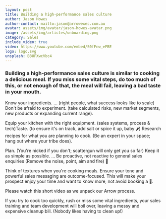 ```yaml
---
layout: post
title: Building a high-performance sales culture
author: Jason Howes
author-contact: mailto:jason@arrowexec.com.au
avatar: assets/img/avatar/jason-howes-avatar.png
image: /assets/img/articles/onboarding.png
category: Sales
include_video: true
video: https://www.youtube.com/embed/S0fFnw_eFBE
logo: logo.svg
unsplash: B3UFXwcVbc4
---
```


### Building a high-performance sales culture is similar to cooking a delicious meal. If you miss some vital steps, do too much of this, or not enough of that, the meal will fail, leaving a bad taste in your mouth. 

Know your ingredients. ... (right people, what success looks like to scale) 
Don't be afraid to experiment. (take calculated risks, new market segments, new products or expanding current range).

Equip your kitchen with the right equipment. (sales systems, process & tech)Taste. (to ensure it's on track, add salt or spice it up, baby 🌶️) Research recipes for what you are planning to cook. (Be an expert in your space; hang out where your tribe does).

Plan. (You're nicked if you don't; scattergun will only get you so far) Keep it as simple as possible. ... Be proactive, not reactive to general sales enquiries (Remove the noise, point, aim and fire) 🏹

Think of textures when you're cooking meals. Ensure your tone and powerful sales messaging are outcome-focused. This will make your prospect enjoy your time and want to know more, not avoid booking a 📅.

Please watch this short video as we unpack our Arrow process. 

If you try to cook too quickly, rush or miss some vital ingredients, your sales training and team development will boil over, leaving a messy and expensive cleanup bill. (Nobody likes having to clean up!) 